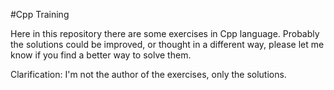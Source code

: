 #Cpp Training

Here in this repository there are some exercises in Cpp language. Probably the solutions could be improved, or thought in a different way, please let me know if you find a better way to solve them.

Clarification: I'm not the author of the exercises, only the solutions.
